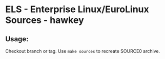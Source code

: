 # ELS - Enterprise Linux/EuroLinux Sources - hawkey
 
## Usage:
  Checkout branch or tag. Use `make sources` to recreate  SOURCE0 archive.
